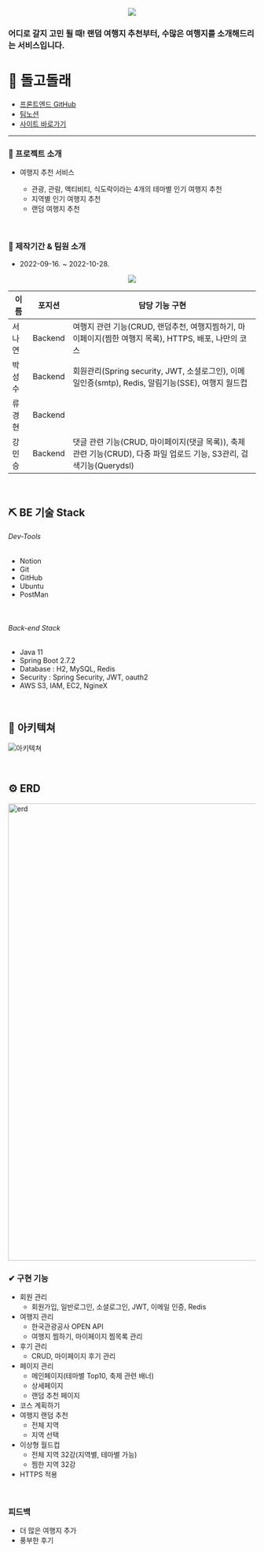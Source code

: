 <p align="center">
 <img src="https://user-images.githubusercontent.com/97495661/198329036-9b258aa5-cb1b-4d27-b8c6-7609e052f861.png">
</p>
 <h3> 어디로 갈지 고민 될 때! 랜덤 여행지 추천부터, 수많은 여행지를 소개해드리는 서비스입니다. </h3></div>
<div align="center"></div>

# 🐬 돌고돌래

- [프론트엔드 GitHub](https://github.com/Greendeww/dolgo-dolrae)
- [팀노션](https://www.notion.so/1-695787ebec1e4ecd91a12ff8ae70f7b7)
- [사이트 바로가기](http://dolgo.site/)
---
### 📌 프로젝트 소개
- 여행지 추천 서비스

  - 관광, 관람, 액티비티, 식도락이라는 4개의 테마별 인기 여행지 추천
  - 지역별 인기 여행지 추천
  - 랜덤 여행지 추천
 
<br>

### 📰 제작기간 & 팀원 소개
- 2022-09-16. ~ 2022-10-28.

<p align="center">
<img src="https://user-images.githubusercontent.com/110075438/198321462-8457a883-df7c-4b8c-9c37-ee8e1ad3c983.png">
</p>

|이름|포지션| 담당 기능 구현                                                                         |
|------|---|----------------------------------------------------------------------------------|
|서나연|Backend| 여행지 관련 기능(CRUD, 랜덤추천, 여행지찜하기, 마이페이지(찜한 여행지 목록), HTTPS, 배포, 나만의 코스                |
|박성수|Backend| 회원관리(Spring security, JWT, 소셜로그인), 이메일인증(smtp), Redis, 알림기능(SSE), 여행지 월드컵        |
|류경현|Backend||
|강민승|Backend| 댓글 관련 기능(CRUD, 마이페이지(댓글 목록)), 축제 관련 기능(CRUD), 다중 파일 업로드 기능, S3관리, 검색기능(Querydsl) |

<br>

## ⛏ BE 기술 Stack

###### Dev-Tools
- Notion
- Git
- GitHub
- Ubuntu
- PostMan

<br>

###### Back-end Stack
- Java 11
- Spring Boot 2.7.2
- Database : H2, MySQL, Redis
- Security : Spring Security, JWT, oauth2
- AWS S3, IAM, EC2, NgineX

<br>

## 🌸 아키텍쳐

![아키텍쳐](https://user-images.githubusercontent.com/97495661/198329375-c93bca10-7fb1-4d49-88b9-aab30fcef434.png)

<br>

## ⚙️ ERD

<img width="928" alt="erd" src="https://user-images.githubusercontent.com/110075438/198322563-120ff608-7df9-4e78-8ee2-158c5bcb288f.png">

### ✔ 구현 기능

- 회원 관리
  - 회원가입, 일반로그인, 소셜로그인, JWT, 이메일 인증, Redis
- 여행지 관리
  - 한국관광공사 OPEN API
  - 여행지 찜하기, 마이페이지 찜목록 관리
- 후기 관리
  - CRUD, 마이페이지 후기 관리
- 페이지 관리
  - 메인페이지(테마별 Top10, 축제 관련 배너)
  - 상세페이지
  - 랜덤 추천 페이지
- 코스 계획하기
- 여행지 랜덤 추천
  - 전체 지역
  - 지역 선택
- 이상형 월드컵
  - 전체 지역 32강(지역별, 테마별 가능)
  - 찜한 지역 32강
- HTTPS 적용

<br>

### 피드백
 - 더 많은 여행지 추가
 - 풍부한 후기


